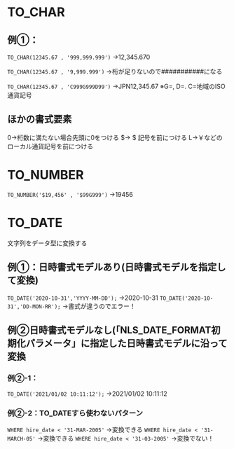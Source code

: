 # TO_CHAR
## 例①：
`TO_CHAR(12345.67 , '999,999.999')` 
→12,345.670

`TO_CHAR(12345.67 , '9,999.999')` 
→桁が足りないので###########になる

`TO_CHAR(12345.67 , 'C999G999D99')` 
→JPN12,345.67 
※G=, D=. C=地域のISO通貨記号
## ほかの書式要素
0→桁数に満たない場合先頭に0をつける 
$→ $ 記号を前につける 
L→￥などのローカル通貨記号を前につける
# TO_NUMBER
`TO_NUMBER('$19,456' , '$99G999')` 
→19456
# TO_DATE
文字列をデータ型に変換する
## 例①：日時書式モデルあり(日時書式モデルを指定して変換)
`TO_DATE('2020-10-31','YYYY-MM-DD');`
→2020-10-31
`TO_DATE('2020-10-31','DD-MON-RR');`
→書式が違うのでエラー！
## 例②日時書式モデルなし(「NLS_DATE_FORMAT初期化パラメータ」に指定した日時書式モデルに沿って変換
### 例②-1：
`TO_DATE('2021/01/02 10:11:12');`
→2021/01/02 10:11:12
### 例②-2：TO_DATEすら使わないパターン
`WHERE hire_date < '31-MAR-2005'`
→変換できる
`WHERE hire_date < '31-MARCH-05'`
→変換できる
`WHERE hire_date < '31-03-2005'`
→変換でない！